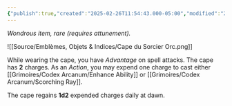 ```yaml
---
{"publish":true,"created":"2025-02-26T11:54:43.000-05:00","modified":"2025-02-26T11:54:43.567-05:00","tags":["Nessa","Objet"],"cssclasses":""}
---
```


*Wondrous item, rare (requires attunement).*

![[Source/Emblèmes, Objets & Indices/Cape du Sorcier Orc.png]]

While wearing the cape, you have *Advantage* on spell attacks. The cape has **2** charges. As an *Action*, you may expend one charge to cast either [[Grimoires/Codex Arcanum/Enhance Ability]] or [[Grimoires/Codex Arcanum/Scorching Ray]].

The cape regains **1d2** expended charges daily at dawn.